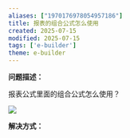 ```yaml
---
aliases: ["1970176978054957186"]
title: 报表的组合公式怎么使用
created: 2025-07-15
modified: 2025-07-15
tags: ['e-builder']
theme: e-builder
---
```


**问题描述：**

报表公式里面的组合公式怎么使用？

![](https://myhelpdoc.oss-cn-heyuan.aliyuncs.com/mdimages/4a377946f7cae7573ef478d752739f2a.jpg)

**解决方式：**

